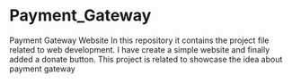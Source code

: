 # Payment_Gateway
Payment Gateway Website
In this repository it contains the project file related to web development. I have create a simple website and finally added a donate button. This project is related to showcase the idea about payment gateway
